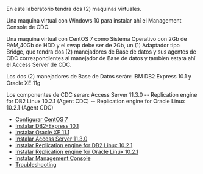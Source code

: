 En este laboratorio tendra dos (2) maquinas virtuales. 

Una maquina virtual con Windows 10 para instalar ahí el Management Console de CDC.

Una maquina virtual con CentOS 7 como Sistema Operativo con 2Gb de RAM,40Gb de HDD y el swap debe ser de 2Gb, un (1) Adaptador tipo Bridge, que tendra dos (2) manejadores de Base de datos y sus agentes de CDC correspondientes al manejador de Base de datos y tambien estara ahí el Access Server de CDC.

Los dos (2) manejadores de Base de Datos serán:
	IBM DB2 Express 10.1 y Oracle XE 11g

Los componentes de CDC seran:
	Access Server 11.3.0 -- Replication engine for DB2 Linux 10.2.1 (Agent CDC) -- Replication engine for Oracle Linux 10.2.1 (Agent CDC)

* [Configurar CentOS 7](centos7configurarlo.rst) 
* [Instalar DB2-Express 10.1](https://github.com/cgomeznt/DB2/blob/master/guia/instalardb2101.rst) 
* [Instalar Oracle XE 11.1](https://github.com/cgomeznt/Oracle/blob/master/guia/instalar11gCentOS7.rst) 
* [Instalar Access Server 11.3.0](accessserver.rst) 
* [Instalar Replication engine for DB2 Linux 10.2.1](agentedb2.rst)
* [Instalar Replication engine for Oracle Linux 10.2.1](agenteoracle.rst)
* [Instalar Management Console](managementconsole.rst)
* [Troubleshooting](troubleshooting.rst)
